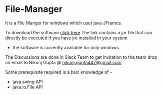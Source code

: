 # File-Manager
It is a File Manger for windows which user java JFrames.

To download the software [click here](https://drive.google.com/file/d/0B16zR0Sm3nlbNGxsR185bDluNlE/view?usp=sharing)
  The link contains a jar file that can directly be executed if you have jre installed in your system
  
  * the software is currently available for only windows

The Discussions are done in Slack Team
  to get invitation to the team drop an email to
  <a name="name"></a>Nikunj Gupta @ <nikunj.gupta447@gmail.com>

Some prerequisite required is a bsic knowledge of - 
  * java.swing API
  * java.io.File API
